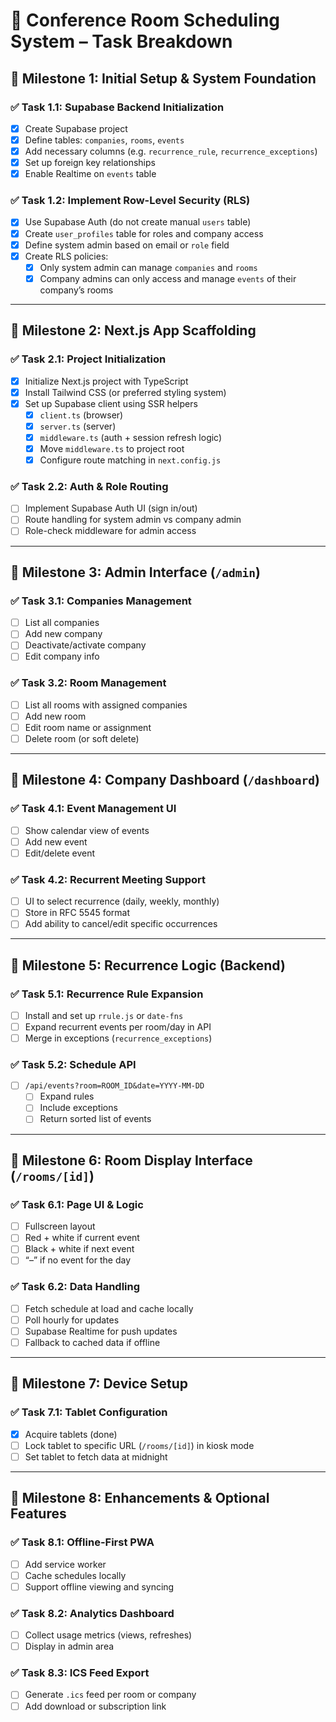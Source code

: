 # 📅 Conference Room Scheduling System – Task Breakdown

## 🚩 Milestone 1: Initial Setup & System Foundation

### ✅ Task 1.1: Supabase Backend Initialization
- [x] Create Supabase project
- [x] Define tables: `companies`, `rooms`, `events`
- [x] Add necessary columns (e.g. `recurrence_rule`, `recurrence_exceptions`)
- [x] Set up foreign key relationships
- [x] Enable Realtime on `events` table

### ✅ Task 1.2: Implement Row-Level Security (RLS)
- [x] Use Supabase Auth (do not create manual `users` table)
- [x] Create `user_profiles` table for roles and company access
- [x] Define system admin based on email or `role` field
- [x] Create RLS policies:
  - [x] Only system admin can manage `companies` and `rooms`
  - [x] Company admins can only access and manage `events` of their company’s rooms

---

## 🚩 Milestone 2: Next.js App Scaffolding

### ✅ Task 2.1: Project Initialization
- [x] Initialize Next.js project with TypeScript
- [x] Install Tailwind CSS (or preferred styling system)
- [x] Set up Supabase client using SSR helpers
  - [x] `client.ts` (browser)
  - [x] `server.ts` (server)
  - [x] `middleware.ts` (auth + session refresh logic)
  - [x] Move `middleware.ts` to project root
  - [x] Configure route matching in `next.config.js`

### ✅ Task 2.2: Auth & Role Routing
- [ ] Implement Supabase Auth UI (sign in/out)
- [ ] Route handling for system admin vs company admin
- [ ] Role-check middleware for admin access

---

## 🚩 Milestone 3: Admin Interface (`/admin`)

### ✅ Task 3.1: Companies Management
- [ ] List all companies
- [ ] Add new company
- [ ] Deactivate/activate company
- [ ] Edit company info

### ✅ Task 3.2: Room Management
- [ ] List all rooms with assigned companies
- [ ] Add new room
- [ ] Edit room name or assignment
- [ ] Delete room (or soft delete)

---

## 🚩 Milestone 4: Company Dashboard (`/dashboard`)

### ✅ Task 4.1: Event Management UI
- [ ] Show calendar view of events
- [ ] Add new event
- [ ] Edit/delete event

### ✅ Task 4.2: Recurrent Meeting Support
- [ ] UI to select recurrence (daily, weekly, monthly)
- [ ] Store in RFC 5545 format
- [ ] Add ability to cancel/edit specific occurrences

---

## 🚩 Milestone 5: Recurrence Logic (Backend)

### ✅ Task 5.1: Recurrence Rule Expansion
- [ ] Install and set up `rrule.js` or `date-fns`
- [ ] Expand recurrent events per room/day in API
- [ ] Merge in exceptions (`recurrence_exceptions`)

### ✅ Task 5.2: Schedule API
- [ ] `/api/events?room=ROOM_ID&date=YYYY-MM-DD`
  - [ ] Expand rules
  - [ ] Include exceptions
  - [ ] Return sorted list of events

---

## 🚩 Milestone 6: Room Display Interface (`/rooms/[id]`)

### ✅ Task 6.1: Page UI & Logic
- [ ] Fullscreen layout
- [ ] Red + white if current event
- [ ] Black + white if next event
- [ ] “–” if no event for the day

### ✅ Task 6.2: Data Handling
- [ ] Fetch schedule at load and cache locally
- [ ] Poll hourly for updates
- [ ] Supabase Realtime for push updates
- [ ] Fallback to cached data if offline

---

## 🚩 Milestone 7: Device Setup

### ✅ Task 7.1: Tablet Configuration
- [x] Acquire tablets (done)
- [ ] Lock tablet to specific URL (`/rooms/[id]`) in kiosk mode
- [ ] Set tablet to fetch data at midnight

---

## 🚩 Milestone 8: Enhancements & Optional Features

### ✅ Task 8.1: Offline-First PWA
- [ ] Add service worker
- [ ] Cache schedules locally
- [ ] Support offline viewing and syncing

### ✅ Task 8.2: Analytics Dashboard
- [ ] Collect usage metrics (views, refreshes)
- [ ] Display in admin area

### ✅ Task 8.3: ICS Feed Export
- [ ] Generate `.ics` feed per room or company
- [ ] Add download or subscription link
